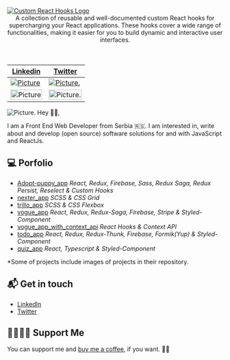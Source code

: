 <a href="https://github.com/djkepa/custom-react-hooks">
  <img src="https://i.ibb.co/ykSxVSX/custom-react-hooks-logo.png" alt="Custom React Hooks Logo"/>
</a>
<div align="center">
  A collection of reusable and well-documented custom React hooks for supercharging your React applications. These hooks cover a wide range of functionalities, making it easier for you to build dynamic and interactive user interfaces.
</div>
<br/>
<br/>
<div align="center">
  <table border="0" cellspacing="0" cellpadding="0">
    <thead>
      <tr>
        <th>
          <strong><a href="https://www.linkedin.com/in/branislav-grozdanović">Linkedin</a></strong>
        </th>
        <th>
          <strong><a href="twitter.com/djkepa">Twitter</a></strong>
        </th>
      </tr>
    </thead>
    <tbody>
      <tr>
        <td>
          <a href="https://github.com/djkepa/quiz_app">
            <img 
              alt="Picture"
              src="https://media.giphy.com/media/uuBQzNsa2s8KwS1EOM/giphy.gif"
            />
          </a>
        </td>
        <td>
          <a href="https://github.com/djkepa/spring-congress_ws">
            <img
              alt="Picture."
              src="https://media.giphy.com/media/XKNDxCTLwpDElXn7LF/giphy.gif"
            />
          </a>
        </td>
      </tr>
      <tr>
        <td>
          <a href="https://github.com/djkepa/trillo_app">
            <img 
              alt="Picture"
                 width="100%"
              src="https://i.ibb.co/QX8SfSD/trilloapp.jpg"
            />
          </a>
        </td>
        <td>
          <a href="https://github.com/djkepa/music_sp">
            <img
              alt="Picture."
                  width="100%"
              src="https://i.ibb.co/3ryFmH3/Musicplayer-2020.jpg"
            />
          </a>
        </td>
      </tr>
    </tbody>
  </table>
</div>

<img alt="Picture." src="https://res.cloudinary.com/dfiixmt0r/image/upload/v1662722021/linkedin_cover_zwddsu.jpg" />
Hey 👋🏻,

I am a Front End Web Developer from Serbia 🇷🇸. I am interested in, write about and develop (open source) software solutions for and with JavaScript and ReactJs.

## 💻 Porfolio 

- [Adopt-puppy_app](https://github.com/djkepa/adopt-puppy_app) *React, Redux, Firebase, Sass, Redux Saga, Redux Persist, Reselect & Custom Hooks*
- [nexter_app](https://github.com/djkepa/Nexter_app) *SCSS & CSS Grid*
- [trillo_app](https://github.com/djkepa/trillo_app) *SCSS & CSS Flexbox*
- [vogue_app](https://github.com/djkepa/vogue_app) *React, Redux, Redux-Saga, Firebase, Stripe & Styled-Component*
- [vogue_app_with_context_api](https://github.com/djkepa/vogue_app_with_context_api) *React Hooks & Context API*
- [todo_app](https://github.com/djkepa/todo_app) *React, Redux, Redux-Thunk, Firebase, Formik(Yup) & Styled-Component*
- [quiz_app](https://github.com/djkepa/quiz_app) *React, Typescript & Styled-Component*

*Some of projects include images of projects in their repository.

## 📬 Get in touch

- [LinkedIn](https://www.linkedin.com/in/branislav-grozdanović)
- [Twitter](https://twitter.com/djkepa)

## 🤜🏻🤛🏻 Support Me

You can support me and [buy me a coffee](https://www.buymeacoffee.com/kepa), if you want. 🙏🏻
